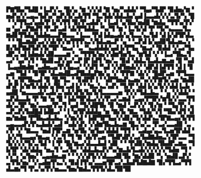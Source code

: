 ▛▇▜▙▞▜▟█▝▐▃▛▞▃▝█▞▄▝▆▝▞▞▟▝▇▝▅▞▚▟▟▞▝▜▄▞▜▟▛▝▉▟▅▞▆▝▅▟▚▞▞▃▄▃▜▟▚▞▚▟▚▜▞▃▙▜▜▝▜▃▜▟▞▟▟▃▙▞▄▟▐▃▃▟▞▞▞▃▜▞▚▝█▝▝▞▜▜▃▞▄▟▞▛▐▞▚▜▜▝▉▞▛▃▟▟▚▝▐▃▟▝▄▜▙▞▅▟█▝▆▟▄▝▜▜▚▞▛▞▅▝▄▞▃▛▇▟▜▝▛▃▛▃▟▝▟▞▛▜▟▟▃▝▚▞▜▝▆▝▐▃▜▞▟▝▛▝▜▞▚▃▃▃▜▃▆▟▊▜▜▟▄▜▟▟▅▃▃▛▇▃▃▝▐▃▃▝▛▟▐▟▄▃▟▞▄▜▃▃▚▃▜▟▝▟▐▞▟▜▛▟▃▝▝▝█▃▆▟▛▃▞▞▟▞▛▞▅▜▜▜▚▃▚▜▟▃▅▃▛▝▄▝▝▃▛▟▐▞▄▟▉▜▟▃▅▃▚▝▉▞▙▛▇▟▜▟▚▜▞▜▛▝▅▃▞▝▃▝▚▃▟▟▟▞▄▟▐▞▛▜▄▝▆▃▞▝▉▟▟▝▞▃▞▜▄▟▛▃▚▟▐▟▅▟▞▟▉▃▃▃▆▝▃▝▜▜▜▞▅▞▞▟▆▜▅▜▃▝▆▜▟▝▞▝▐▃▞▜▙▃▜▃▞▝▄▞▚▜▝▝▇▟▊▃▛▞▄▞▃▛▐▛▐▟▜▝▅▞▃▝▉▟▝▟▟▃▜▃▟▃▆▃▅▝█▝▚▟▐▃▄▟▆▟▆▝▃▟▅▃▄▜▚▜▄▃▞▝▞▟▜▝▚▟▝▞▟▜▅▟▞▞▝▟▛▟▐▟▜▜▝▟▐▝▊▃▅▝▜▟▝▝▉▜▛▝▟▃▅▟█▃▟▜▙▟▄▛▇▞▄▝▞▝▛▛▇▝▟▞▞▝█▟▛▃▅▝▛▜▃▃▚▝▄▜▛▜▙▃▟▝▉▝█▞▜▃▝▝▊▟▛▛▐▝▝▟▛▜▅▟▚▃▅▞▚▞▞▛▇▜▞▃▅▝▆▟▉▟▚▛▐▞▆▜▞▟▟▞▄▜▙▞▃▟▐▞▝▝▆▃▚▃▚▟▚▝▜▞▛▝▟▟▐▞▄▜▞▞▟▟▐▃▙▝▄▟█▝▅▃▃▃▟▞▃▟▞▃▚▟▞▟▜▞▙▞▙▜▃▃▃▃▅▝▛▞▞▜▟▃▙▃▝▝▄▝▞▟▟▞▝▃▛▟▃▃▙▝▛▝▇▝▅▝█▝▐▟▞▜▛▟▃▞▞▞▛▃▞▃▆▟▝▃▄▞▛▜▛▞▆▜▞▞▃▃▜▜▟▞▃▜▛▝▆▞▃▃▄▞▛▃▜▝▄▟▝▜▞▟█▜▙▝▉▝▆▟▝▃▛▞▞▝▊▞▆▝▝▜▄▜▚▝▄▃▛▃▛▞▙▟█▟▐▟█▃▞▝▐▝▅▜▛▟▟▟▄▝▅▝▇▞▙▝▇▃▝▜▟▞▚▜▝▜▙▞▟▜▝▟▅▞▆▟▆▝▛▜▙▃▟▃▙▃▝▞▆▞▟▝▐▟▛▜▛▜▄▞▞▟▊▞▜▞▟▟▚▃▜▛▇▃▄▞▙▜▜▃▄▃▃▟▚▜▚▃▙▟▞▃▟▝▚▟▞▟▚▝▞▟▆▜▙▃▙▃▆▝█▃▚▞▃▝▛▃▞▃▃▟▉▝▃▞▛▝▞▝▇▃▃▝▅▟▐▜▛▃▆▝▅▜▙▝▅▜▄▞▟▟▟▝▜▜▝▝▃▟▄▞▄▃▜▃▅▜▛▟▟▝▐▞▞▜▃▃▄▞▆▃▄▝▞▃▜▝▜▝▇▝▟▞▛▃▅▝▜▟▛▟▛▞▃▞▙▟▇▟▅▃▚▜▛▃▃▝▜▜▞▞▞▞▜▞▃▜▟▝▐▝▛▝█▞▆▃▞▟▃▃▙▟▝▟▊▝▝▝▛▟▉▞▆▟▄▜▙▟▛▃▆▃▝▜▙▜▛▝▟▞▟▟▄▝▅▃▜▝▃▞▙▞▝▟▟▃▙▃▛▞▚▞▆▃▙▜▃▟▞▞▞▞▞▞▜▟▅▝▜▝▞▞▚▝▄▜▅▞▝▃▄▟▅▃▆▝▝▝▞▞▟▜▞▞▟▃▃▟▊▜▙▝▆▞▟▟▉▝▚▝▅▟▊▃▛▞▃▜▜▞▅▞▝▞▃▟▅▜▚▃▚▝▉▟▐▜▚▞▃▃▅▜▛▃▞▃▙▟▜▟▇▟▇▝▉▞▜▜▃▞▜▜▟▃▆▞▜▝▛▃▚▞▛▞▅▃▃▜▅▞▆▟▃▜▜▜▞▟▃▜▉▜▉
